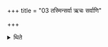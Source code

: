 +++
title = "03 तस्मिन्सर्वा ऋचः सर्वाणि"

+++

<details><summary>थिते</summary>

3. In it all the R̥cs, all the Sāmans, and all the Yajus are used.  
</details>
